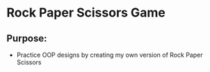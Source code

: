 # Rock Paper Scissors Game
## Purpose:
- Practice OOP designs by creating my own version of Rock Paper Scissors
